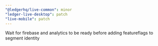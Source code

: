 ```yaml
---
"@ledgerhq/live-common": minor
"ledger-live-desktop": patch
"live-mobile": patch
---
```


Wait for firebase and analytics to be ready before adding featureflags to segment identity
